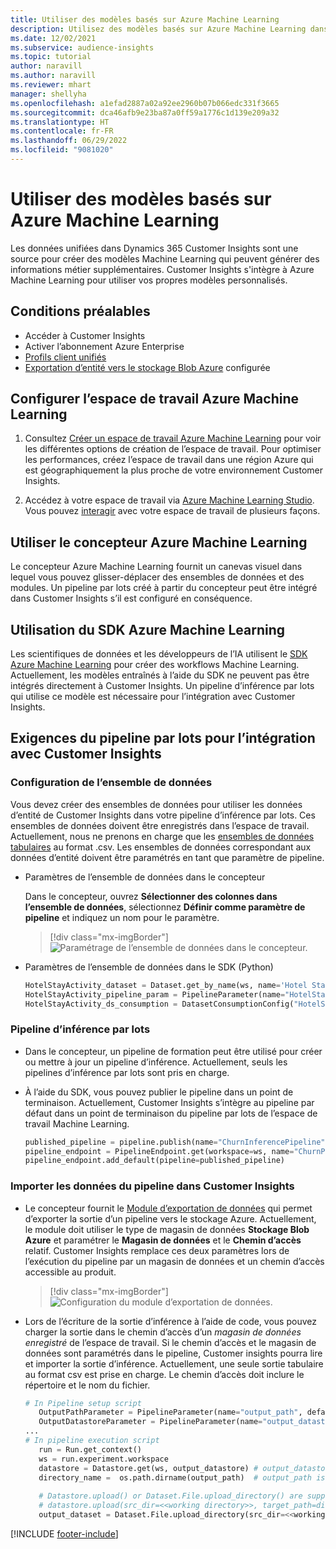 ```yaml
---
title: Utiliser des modèles basés sur Azure Machine Learning
description: Utilisez des modèles basés sur Azure Machine Learning dans Dynamics 365 Customer Insights.
ms.date: 12/02/2021
ms.subservice: audience-insights
ms.topic: tutorial
author: naravill
ms.author: naravill
ms.reviewer: mhart
manager: shellyha
ms.openlocfilehash: a1efad2887a02a92ee2960b07b066edc331f3665
ms.sourcegitcommit: dca46afb9e23ba87a0ff59a1776c1d139e209a32
ms.translationtype: HT
ms.contentlocale: fr-FR
ms.lasthandoff: 06/29/2022
ms.locfileid: "9081020"
---
```

# <a name="use-azure-machine-learning-based-models"></a>Utiliser des modèles basés sur Azure Machine Learning

Les données unifiées dans Dynamics 365 Customer Insights sont une source pour créer des modèles Machine Learning qui peuvent générer des informations métier supplémentaires. Customer Insights s'intègre à Azure Machine Learning pour utiliser vos propres modèles personnalisés.

## <a name="prerequisites"></a>Conditions préalables

- Accéder à Customer Insights
- Activer l’abonnement Azure Enterprise
- [Profils client unifiés](data-unification.md)
- [Exportation d’entité vers le stockage Blob Azure](export-azure-blob-storage.md) configurée

## <a name="set-up-azure-machine-learning-workspace"></a>Configurer l’espace de travail Azure Machine Learning

1. Consultez [Créer un espace de travail Azure Machine Learning](/azure/machine-learning/concept-workspace#-create-a-workspace) pour voir les différentes options de création de l’espace de travail. Pour optimiser les performances, créez l’espace de travail dans une région Azure qui est géographiquement la plus proche de votre environnement Customer Insights.

1. Accédez à votre espace de travail via [Azure Machine Learning Studio](https://ml.azure.com/). Vous pouvez [interagir](/azure/machine-learning/concept-workspace#tools-for-workspace-interaction) avec votre espace de travail de plusieurs façons.

## <a name="work-with-azure-machine-learning-designer"></a>Utiliser le concepteur Azure Machine Learning

Le concepteur Azure Machine Learning fournit un canevas visuel dans lequel vous pouvez glisser-déplacer des ensembles de données et des modules. Un pipeline par lots créé à partir du concepteur peut être intégré dans Customer Insights s’il est configuré en conséquence. 
   
## <a name="working-with-azure-machine-learning-sdk"></a>Utilisation du SDK Azure Machine Learning

Les scientifiques de données et les développeurs de l’IA utilisent le [SDK Azure Machine Learning](/python/api/overview/azure/ml/?preserve-view=true&view=azure-ml-py) pour créer des workflows Machine Learning. Actuellement, les modèles entraînés à l’aide du SDK ne peuvent pas être intégrés directement à Customer Insights. Un pipeline d’inférence par lots qui utilise ce modèle est nécessaire pour l’intégration avec Customer Insights.

## <a name="batch-pipeline-requirements-to-integrate-with-customer-insights"></a>Exigences du pipeline par lots pour l’intégration avec Customer Insights

### <a name="dataset-configuration"></a>Configuration de l’ensemble de données

Vous devez créer des ensembles de données pour utiliser les données d’entité de Customer Insights dans votre pipeline d’inférence par lots. Ces ensembles de données doivent être enregistrés dans l’espace de travail. Actuellement, nous ne prenons en charge que les [ensembles de données tabulaires](/azure/machine-learning/how-to-create-register-datasets#tabulardataset) au format .csv. Les ensembles de données correspondant aux données d’entité doivent être paramétrés en tant que paramètre de pipeline.
   
* Paramètres de l’ensemble de données dans le concepteur
   
     Dans le concepteur, ouvrez **Sélectionner des colonnes dans l’ensemble de données**, sélectionnez **Définir comme paramètre de pipeline** et indiquez un nom pour le paramètre.

     > [!div class="mx-imgBorder"]
     > ![Paramétrage de l’ensemble de données dans le concepteur.](media/intelligence-designer-dataset-parameters.png "Paramétrage de l’ensemble de données dans le concepteur")
   
* Paramètres de l’ensemble de données dans le SDK (Python)
   
   ```python
   HotelStayActivity_dataset = Dataset.get_by_name(ws, name='Hotel Stay Activity Data')
   HotelStayActivity_pipeline_param = PipelineParameter(name="HotelStayActivity_pipeline_param", default_value=HotelStayActivity_dataset)
   HotelStayActivity_ds_consumption = DatasetConsumptionConfig("HotelStayActivity_dataset", HotelStayActivity_pipeline_param)
   ```

### <a name="batch-inference-pipeline"></a>Pipeline d’inférence par lots
  
* Dans le concepteur, un pipeline de formation peut être utilisé pour créer ou mettre à jour un pipeline d’inférence. Actuellement, seuls les pipelines d’inférence par lots sont pris en charge.

* À l’aide du SDK, vous pouvez publier le pipeline dans un point de terminaison. Actuellement, Customer Insights s’intègre au pipeline par défaut dans un point de terminaison du pipeline par lots de l’espace de travail Machine Learning.
   
   ```python
   published_pipeline = pipeline.publish(name="ChurnInferencePipeline", description="Published Churn Inference pipeline")
   pipeline_endpoint = PipelineEndpoint.get(workspace=ws, name="ChurnPipelineEndpoint") 
   pipeline_endpoint.add_default(pipeline=published_pipeline)
   ```

### <a name="import-pipeline-data-into-customer-insights"></a>Importer les données du pipeline dans Customer Insights

* Le concepteur fournit le [Module d’exportation de données](/azure/machine-learning/algorithm-module-reference/export-data) qui permet d’exporter la sortie d’un pipeline vers le stockage Azure. Actuellement, le module doit utiliser le type de magasin de données **Stockage Blob Azure** et paramétrer le **Magasin de données** et le **Chemin d’accès** relatif. Customer Insights remplace ces deux paramètres lors de l’exécution du pipeline par un magasin de données et un chemin d’accès accessible au produit.
   > [!div class="mx-imgBorder"]
   > ![Configuration du module d’exportation de données.](media/intelligence-designer-importdata.png "Configuration du module d’exportation de données")
   
* Lors de l’écriture de la sortie d’inférence à l’aide de code, vous pouvez charger la sortie dans le chemin d’accès d’un *magasin de données enregistré* de l’espace de travail. Si le chemin d’accès et le magasin de données sont paramétrés dans le pipeline, Customer insights pourra lire et importer la sortie d’inférence. Actuellement, une seule sortie tabulaire au format csv est prise en charge. Le chemin d’accès doit inclure le répertoire et le nom du fichier.

   ```python
   # In Pipeline setup script
      OutputPathParameter = PipelineParameter(name="output_path", default_value="HotelChurnOutput/HotelChurnOutput.csv")
      OutputDatastoreParameter = PipelineParameter(name="output_datastore", default_value="workspaceblobstore")
   ...
   # In pipeline execution script
      run = Run.get_context()
      ws = run.experiment.workspace
      datastore = Datastore.get(ws, output_datastore) # output_datastore is parameterized
      directory_name =  os.path.dirname(output_path)  # output_path is parameterized.
      
      # Datastore.upload() or Dataset.File.upload_directory() are supported methods to uplaod the data
      # datastore.upload(src_dir=<<working directory>>, target_path=directory_name, overwrite=False, show_progress=True)
      output_dataset = Dataset.File.upload_directory(src_dir=<<working directory>>, target = (datastore, directory_name)) # Remove trailing "/" from directory_name
   ```


[!INCLUDE [footer-include](includes/footer-banner.md)]